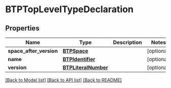 # BTPTopLevelTypeDeclaration

## Properties
Name | Type | Description | Notes
------------ | ------------- | ------------- | -------------
**space_after_version** | [**BTPSpace**](BTPSpace.md) |  | [optional] 
**name** | [**BTPIdentifier**](BTPIdentifier.md) |  | [optional] 
**version** | [**BTPLiteralNumber**](BTPLiteralNumber.md) |  | [optional] 

[[Back to Model list]](../README.md#documentation-for-models) [[Back to API list]](../README.md#documentation-for-api-endpoints) [[Back to README]](../README.md)


